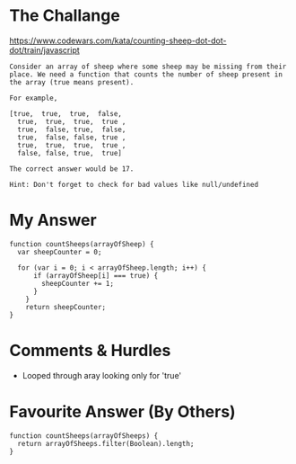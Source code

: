 # The Challange

https://www.codewars.com/kata/counting-sheep-dot-dot-dot/train/javascript

```
Consider an array of sheep where some sheep may be missing from their place. We need a function that counts the number of sheep present in the array (true means present).

For example,

[true,  true,  true,  false,
  true,  true,  true,  true ,
  true,  false, true,  false,
  true,  false, false, true ,
  true,  true,  true,  true ,
  false, false, true,  true]

The correct answer would be 17.

Hint: Don't forget to check for bad values like null/undefined
```

# My Answer

```
function countSheeps(arrayOfSheep) {
  var sheepCounter = 0;
  
  for (var i = 0; i < arrayOfSheep.length; i++) {
      if (arrayOfSheep[i] === true) {
        sheepCounter += 1;
      }
    }
    return sheepCounter;
}
```

# Comments & Hurdles

* Looped through aray looking only for 'true'

# Favourite Answer (By Others)
```
function countSheeps(arrayOfSheeps) {
  return arrayOfSheeps.filter(Boolean).length;
}
```